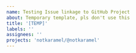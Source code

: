 ```yaml
---
name: Testing Issue linkage to GitHub Project
about: Temporary template, pls don't use this 
title: '[TEMP]'
labels: ''
assignees: ''
projects: 'notkaramel/@notkaramel'
---
```


